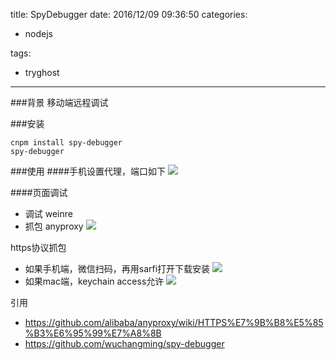 title: SpyDebugger
date: 2016/12/09 09:36:50
categories:

 - nodejs 


tags:

- tryghost

---

###背景
移动端远程调试

###安装
```language-bash
cnpm install spy-debugger
spy-debugger
```

###使用
####手机设置代理，端口如下
![](https://dn-zuoyun.qbox.me/image/9/25/d37ca78121309cf8f4a2a7355a73e.png)

####页面调试
* 调试 weinre
* 抓包 anyproxy
![](https://dn-zuoyun.qbox.me/image/8/42/2a71cb8dbfe6003e27dda865116e2.png)

https协议抓包

* 如果手机端，微信扫码，再用sarfi打开下载安装
![](https://dn-zuoyun.qbox.me/image/f/a5/902d5666dc9b4957e7333c0e295fb.png)
* 如果mac端，keychain access允许
![](https://dn-zuoyun.qbox.me/image/7/f3/f61baacfd264c830350dc23602efe.png)

引用

* https://github.com/alibaba/anyproxy/wiki/HTTPS%E7%9B%B8%E5%85%B3%E6%95%99%E7%A8%8B
* https://github.com/wuchangming/spy-debugger



